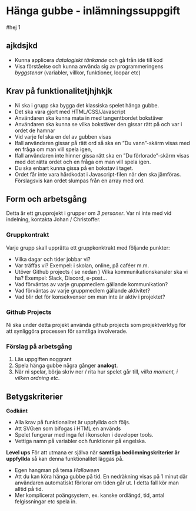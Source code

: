 # Hänga gubbe - inlämningssuppgift
#hej 1
## ajkdsjkd

- Kunna applicera _datalogiskt tänkande_ och gå från idé till kod
- Visa förståelse och kunna använda sig av programmeringens _byggstenar_ (variabler, villkor, funktioner, loopar etc)

## Krav på funktionalitetjhjhkjk

- Ni ska i grupp ska bygga det klassiska spelet hänga gubbe.
- Det ska vara gjort med HTML/CSS/Javascript
- Användaren ska kunna mata in med tangentbordet bokstäver
- Användaren ska kunna se vilka bokstäver den gissar rätt på och var i ordet de hamnar
- Vid varje fel ska en del av gubben visas
- Ifall användaren gissar på rätt ord så ska en ”Du vann”-skärm visas med en fråga om man vill spela igen,
- Ifall användaren inte hinner gissa rätt ska en ”Du förlorade”-skärm visas med det rätta ordet och en fråga om man vill spela igen.
- Du ska enbart kunna gissa på en bokstav i taget.
- Ordet får inte vara hårdkodat i Javascript-filen när den ska jämföras. Förslagsvis kan ordet slumpas från en array med ord.

## Form och arbetsgång

Detta är ett grupprojekt i grupper om _3 personer_. Var ni inte med vid indelning, kontakta Johan / Christoffer.

### Gruppkontrakt

Varje grupp skall upprätta ett gruppkonktrakt med följande punkter:

- Vilka dagar och tider jobbar vi?
- Var träffas vi? Exempel: i skolan, online, på caféer m.m.
- Utöver Github projects ( se nedan ) Vilka kommunikationskanaler ska vi ha? Exempel: Slack, Discord, e-post...
- Vad förväntas av varje gruppmedlem gällande kommunikation?
- Vad förväntas av varje gruppmedlem gällande aktivitet?
- Vad blir det för konsekvenser om man inte är aktiv i projektet?

### Github Projects

Ni ska under detta projekt använda github projects som projektverktyg för att synliggöra processen för samtliga involverade.

### Förslag på arbetsgång

1. Läs uppgiften noggrant
2. Spela hänga gubbe några gånger **analogt**.
3. När ni spelar, börja skriv ner / rita hur spelet går till, _vilka moment, i vilken ordning etc_.

## Betygskriterier

**Godkänt**

- Alla krav på funktionalitet är uppfyllda och följs.
- Att SVG:en som bifogas i HTML:en används
- Spelet fungerar med inga fel i konsolen i developer tools.
- Vettiga namn på variabler och funktioner på engelska.

**Level ups**
För att utmana er själva när **samtliga bedömningskriterier är uppfyllda** så kan denna funktionalitet läggas på.

- Egen hangman på tema _Halloween_
- Att du kan köra hänga gubbe på tid. En nedräkning visas på 1 minut där användaren automatiskt förlorar om tiden går ut. I detta fall kör man alltid på tid.
- Mer komplicerat poängsystem, ex. kanske ordlängd, tid, antal felgissningar etc spela in.
